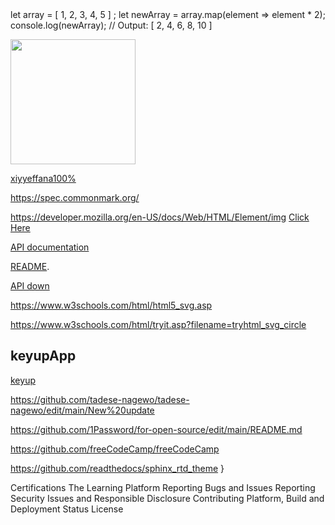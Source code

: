 <?xml version="1.0" encoding="UTF-8"?>
<!DOCTYPE document SYSTEM "CommonMark.dtd">

<document xmlns="http://commonmark.org/xml/1.0">
  <paragraph>
    <text>let array = </text>
    <text>[</text>
    <text>1, 2, 3, 4, 5</text>
    <text>]</text>
    <text>;</text>
    <softbreak />
    <text>let newArray = array.map(element =&gt; element </text>
    <text>*</text>
    <text> 2);</text>
    <softbreak />
    <text>console.log(newArray); // Output: </text>
    <text>[</text>
    <text>2, 4, 6, 8, 10</text>
    <text>]</text>
  </paragraph>
</document>


<img
src="https://github.com/KeyupApp/![image]78b61d01-bd94-42e0-b833-5c6d288bfa09
StackedDark.svg" width="200px">
    </picture>
</p>
  
[xiyyeffana100%](https://spec.commonmark.org/dingus/?text=%3CDOCKTYPE%20html%3E%0A%3Chtml%3E%0A%3Cbody%3E%0A%3Ch1%3Ebifa%20isa%3Ch1%3E%0A%3C%2Fbody%3E%0A%3C%2Fhtml%3E%0A%0A&smart=1)

https://spec.commonmark.org/
  
https://developer.mozilla.org/en-US/docs/Web/HTML/Element/img
<a href="https://github.com/KeyupApp">Click Here</a>






[API documentation](https://markdown-it.github.io/markdown-it/)


         

[README](https://github.com/markdown-it/markdown-it#markdown-it). 

[API down](https://markdown-it.github.io/markdown-it/)

https://www.w3schools.com/html/html5_svg.asp

https://www.w3schools.com/html/tryit.asp?filename=tryhtml_svg_circle

## keyupApp

[keyup](https://github.com/KeyupApp/Odaa/edit/main/Odaa%20branch)

https://github.com/tadese-nagewo/tadese-nagewo/edit/main/New%20update

https://github.com/1Password/for-open-source/edit/main/README.md

https://github.com/freeCodeCamp/freeCodeCamp

https://github.com/readthedocs/sphinx_rtd_theme
}

Certifications
The Learning Platform
Reporting Bugs and Issues
Reporting Security Issues and Responsible Disclosure
Contributing
Platform, Build and Deployment Status
License
